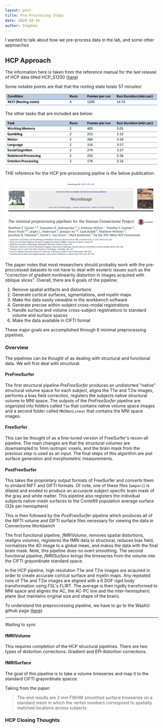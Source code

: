 ```yaml
---
layout: post
title: Pre-Processing Steps
date: 2020-10-16
author: Stephen
---
```

I wanted to talk about how we pre-process data in the lab, and some other approaches

## HCP Approach
The information here is taken from the reference manual for the last release of HCP data titled HCP_S1200 ([here](https://www.humanconnectome.org/storage/app/media/documentation/s1200/HCP_S1200_Release_Reference_Manual.pdf))

Some notable points are that that the resting state totals 57 minutes!

![hcp_rest](/assets/rest.png)

The other tasks that are included are below:

![tasks](/assets/tasks.png)

THE reference for the HCP pre-processing pipline is the below publication:

![pub](/assets/preproc_pub.png)

The paper notes that most researchers should probably work with the pre-proccessed datasets to not have to deal with esoteric issues such as the "correction of gradient nonlinearity distortion in images acquired with oblique slices". Overall, there are 6 goals of the pipeline:

1. Remove spatial artifacts and distortions
2. Generate cortical surfaces, sgmentations, and myelin maps
3. Make the data easily viewable in the workbench software
4. Generate precise within-subject  cross-modal registrations
5. Handle surface and volume cross-subject registrations to standard volume and surface spaces
6. Make the data available in CIFTI format

These major goals are accomplished through 6 minimal preprocessing pipelines.

### Overview

The pipelines can be thought of as dealing with structural and functional data. We will first deal with structural.

#### PreFreeSurfer

The first structural pipeline *PreFreeSurfer* produces an undistorted "native" structural volume space for each subject, aligns the T1w and T2w images, performs a bias field correction, registers the subjects native structural volume to MNI space. The outputs of the *PreFreeSurfer* pipeline are organized into folders called `T1w` that contains native volume space images and a second folder called `MNINonLinear` that contains the MNI space images.

#### FreeSurfer

This can be thought of as a fine-tuned version of FreeSurfer's recon-all pipeline. The main changes are that the structural volumes are downsampled to 1mm isotropic voxels, and the brain mask from the previous step is used as an input. The final steps of this algorithm are pial surface generation and morphometric measurements.

#### PostFreeSurfer

This takes the proprietary output formats of FreeSurfer and converts them to stndard NIFT and GIFTI formats. Of note, one of these files (`wmparc`) is dilated and eroded to produce an accuracte subject specific brain mask of the gray and white matter. This pipeline also registers the individual subjects native-mesh surfaces to the Conte69 population average surface (32k per hemisphere)


This is then followed by the *PostFreeSurfer* pipeline  which produces all of the NIFTI volume and GIFTI surface files necessary for viewing the data in Connectome Workbench

The first functional pipeline, *fMRIVolume*, removes spatial distortions, realigns volumes, registeres the fMRI data to structural, reduces bias field, normalizes the 4D image to a global mean, and makss the data with the final brain mask. Note, this pipeline does no overt smoothing. The second functional pipeline, *fMRISurface* brings the timeseries from the volume into the CIFTI grayordinate standard space. 

In the HCP pipeline, high resolution T1w and T2w images are acquired in order to create accurate cortical surface and myelin maps. Any repeated runs of T1w and T2w images are aligned with a 6 DOF rigid body transformation using FSL's FLIRT. The average is then rigidly transformed to MNI space and alignes the AC, the AC-PC line and the inter-hemispheric plane (but maintains original size and shape of the brain). 






To understand the preproccessing pipeline, we have to go to the WashU github page ([here](https://github.com/Washington-University/HCPpipelines)). 

---
Waiting to sync

#### fMRIVolume

This requires completion of the HCP structural pipelines. There are two types of distortion corrections: Gradient and EPI distortion corrections. 

#### fMRISurface

The goal of this pipeline is to take a volume timeseries and map it to the standard CIFTI grayordinate spacce. 

Taking from the paper:

> The end results are 2 mm FWHM smoothed surface timeseries on a standard mesh in which the vertex numbers correspond to spatially matched locations across subjects

### HCP Closing Thoughts

